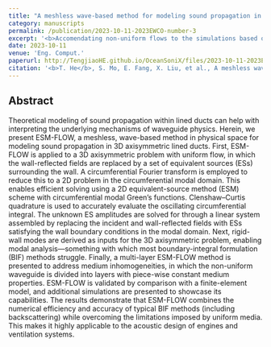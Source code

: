 ```yaml
---
title: "A meshless wave-based method for modeling sound propagation in three-dimensional axisymmetric lined ducts"
category: manuscripts
permalink: /publication/2023-10-11-2023EWCO-number-3
excerpt: '<b>Accomendating non-uniform flows to the simulations based on boundary-integral approaches</b>'
date: 2023-10-11
venue: 'Eng. Comput.'
paperurl: http://TengjiaoHE.github.io/OceanSoniX/files/2023-10-11-2023EWCO-number-3.pdf
citation: '<b>T. He</b>, S. Mo, E. Fang, X. Liu, et al., A meshless wave-based method for modeling sound propagation in three-dimensional axisymmetric lined ducts, <i>Eng. Comput.</i>, 40, 2083–2099 (2024) (https://doi.org/10.1007/s00366-023-01905-9)'
---
```


## Abstract

Theoretical modeling of sound propagation within lined ducts can help with interpreting the underlying mechanisms of waveguide physics. Herein, we present ESM-FLOW, a meshless, wave-based method in physical space for modeling sound propagation in 3D axisymmetric lined ducts. First, ESM-FLOW is applied to a 3D axisymmetric problem with uniform flow, in which the wall-reflected fields are replaced by a set of equivalent sources (ESs) surrounding the wall. A circumferential Fourier transform is employed to reduce this to a 2D problem in the circumferential modal domain. This enables efficient solving using a 2D equivalent-source method (ESM) scheme with circumferential modal Green’s functions. Clenshaw–Curtis quadrature is used to accurately evaluate the oscillating circumferential integral. The unknown ES amplitudes are solved for through a linear system assembled by replacing the incident and wall-reflected fields with ESs satisfying the wall boundary conditions in the modal domain. Next, rigid-wall modes are derived as inputs for the 3D axisymmetric problem, enabling modal analysis—something with which most boundary-integral formulation (BIF) methods struggle. Finally, a multi-layer ESM-FLOW method is presented to address medium inhomogeneities, in which the non-uniform waveguide is divided into layers with piece-wise constant medium properties. ESM-FLOW is validated by comparison with a finite-element model, and additional simulations are presented to showcase its capabilities. The results demonstrate that ESM-FLOW combines the numerical efficiency and accuracy of typical BIF methods (including backscattering) while overcoming the limitations imposed by uniform media. This makes it highly applicable to the acoustic design of engines and ventilation systems.

